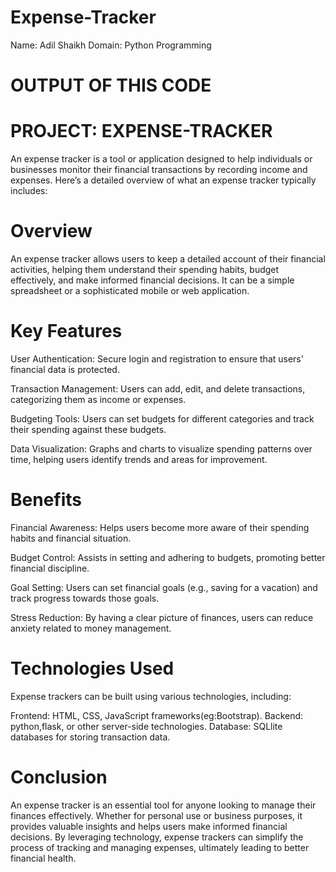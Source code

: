 # Expense-Tracker
Name: Adil Shaikh
Domain: Python Programming

# OUTPUT OF THIS CODE
# PROJECT: EXPENSE-TRACKER


An expense tracker is a tool or application designed to help individuals or businesses monitor their financial transactions by recording income and expenses. Here’s a detailed overview of what an expense tracker typically includes:

# Overview
An expense tracker allows users to keep a detailed account of their financial activities, helping them understand their spending habits, budget effectively, and make informed financial decisions. It can be a simple spreadsheet or a sophisticated mobile or web application.

# Key Features

User Authentication: Secure login and registration to ensure that users' financial data is protected.

Transaction Management: Users can add, edit, and delete transactions, categorizing them as income or expenses.

Budgeting Tools: Users can set budgets for different categories and track their spending against these budgets.

Data Visualization: Graphs and charts to visualize spending patterns over time, helping users identify trends and areas for improvement.

# Benefits

Financial Awareness: Helps users become more aware of their spending habits and financial situation.

Budget Control: Assists in setting and adhering to budgets, promoting better financial discipline.

Goal Setting: Users can set financial goals (e.g., saving for a vacation) and track progress towards those goals.

Stress Reduction: By having a clear picture of finances, users can reduce anxiety related to money management.

# Technologies Used

Expense trackers can be built using various technologies, including:

Frontend: HTML, CSS, JavaScript frameworks(eg:Bootstrap).
Backend: python,flask, or other server-side technologies.
Database: SQLlite  databases for storing transaction data.

# Conclusion

An expense tracker is an essential tool for anyone looking to manage their finances effectively.
Whether for personal use or business purposes, it provides valuable insights and helps users make informed financial decisions. 
By leveraging technology, expense trackers can simplify the process of tracking and managing expenses, ultimately leading to better financial health.
